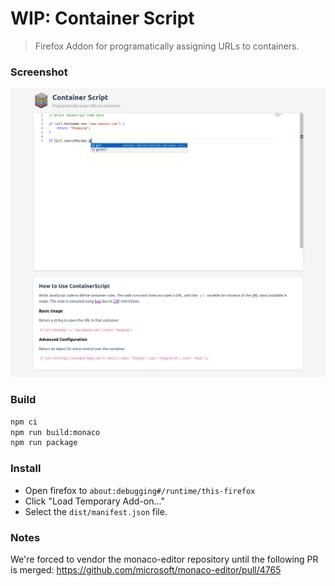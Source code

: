 # WIP: Container Script

> Firefox Addon for programatically assigning URLs to containers.

### Screenshot

![](./screenshot.png)

### Build

``` sh
npm ci
npm run build:monaco
npm run package
```

### Install

* Open firefox to `about:debugging#/runtime/this-firefox`
* Click "Load Temporary Add-on..."
* Select the `dist/manifest.json` file.

### Notes

We're forced to vendor the monaco-editor repository until the following PR is merged: https://github.com/microsoft/monaco-editor/pull/4765
